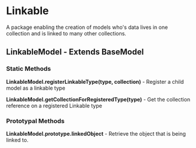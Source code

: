 # Linkable #

A package enabling the creation of models who's data lives in one collection and is linked to many other collections.

## LinkableModel - Extends BaseModel ##

### Static Methods ###

**LinkableModel.registerLinkableType(type, collection)** - Register a child model as a linkable type

**LinkableModel.getCollectionForRegisteredType(type)** - Get the collection reference on a registered Linkable type

### Prototypal Methods ###

**LinkableModel.prototype.linkedObject** - Retrieve the object that is being linked to.




